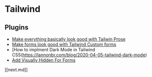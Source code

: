 # Tailwind

## Plugins

- [Make everything basically look good with Tailwin Prose]()
- [Make forms look good with Tailwind Custom forms]()
- [How to implment Dark Mode in Tailwind CSS(https://lannonbr.com/blog/2020-04-05-tailwind-dark-mode)
- [Add Visually Hidden For Forms](https://github.com/webdna/tailwindcss-visuallyhidden)

[[next.md]]

